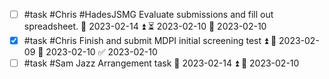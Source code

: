 - [ ]  #task #Chris #HadesJSMG Evaluate submissions and fill out spreadsheet. 📅 2023-02-14 ⏫ ⏳ 2023-02-10 🛫 2023-02-10 
- [x] #task #Chris Finish and submit MDPI initial screening test ⏫ 🛫 2023-02-09 📅 2023-02-10 ✅ 2023-02-10
- [ ] #task #Sam Jazz Arrangement task 📅 2023-02-14 ⏫ 🛫 2023-02-10 